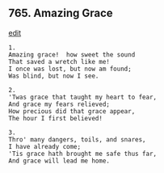 
## 765.  Amazing Grace
[edit](https://docs.google.com/document/d/1C66YsgumfnnJT7FoFJzXkURlahIYeuMV/edit?mode=html)



    1.
    Amazing grace!  how sweet the sound
    That saved a wretch like me!
    I once was lost, but now am found;
    Was blind, but now I see.

    2.
    'Twas grace that taught my heart to fear,
    And grace my fears relieved;
    How precious did that grace appear,
    The hour I first believed!

    3.
    Thro' many dangers, toils, and snares,
    I have already come;
    'Tis grace hath brought me safe thus far,
    And grace will lead me home.
